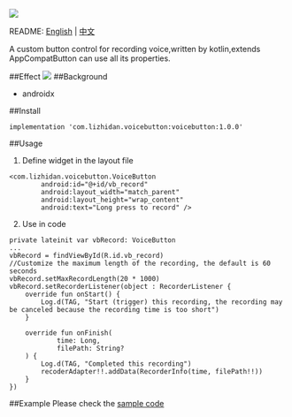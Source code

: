 ﻿![](https://upload-images.jianshu.io/upload_images/20262249-7fcb9c3a8b5a1c78.png?imageMogr2/auto-orient/strip%7CimageView2/2/w/1240)

README: [English](https://github.com/Yintianchou/VoiceButton/blob/master/README.md) | [中文](https://github.com/Yintianchou/VoiceButton/blob/master/README-zh.md)

A custom button control for recording voice,written by kotlin,extends AppCompatButton can use all its properties.

##Effect
![](https://upload-images.jianshu.io/upload_images/20262249-dddbe7911fb6e387.gif?imageMogr2/auto-orient/strip)
##Background
- androidx

##Install
```
implementation 'com.lizhidan.voicebutton:voicebutton:1.0.0'
```
##Usage
1. Define widget in the layout file
```
<com.lizhidan.voicebutton.VoiceButton
        android:id="@+id/vb_record"
        android:layout_width="match_parent"
        android:layout_height="wrap_content"
        android:text="Long press to record" />
```
2. Use in code
```
private lateinit var vbRecord: VoiceButton
...
vbRecord = findViewById(R.id.vb_record)
//Customize the maximum length of the recording, the default is 60 seconds
vbRecord.setMaxRecordLength(20 * 1000)
vbRecord.setRecorderListener(object : RecorderListener {
    override fun onStart() {
        Log.d(TAG, "Start (trigger) this recording, the recording may be canceled because the recording time is too short")
    }

    override fun onFinish(
            time: Long,
            filePath: String?
    ) {
        Log.d(TAG, "Completed this recording")
        recoderAdapter!!.addData(RecorderInfo(time, filePath!!))
    }
})
```
##Example
Please check the [sample code](https://github.com/Yintianchou/VoiceButton/tree/master/app/src/main/java/com/lizhidan/voicebuttondemo)